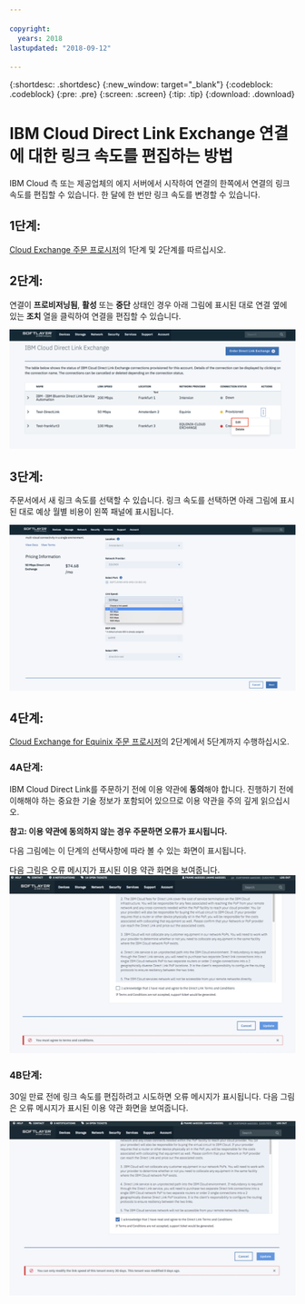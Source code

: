```yaml
---

copyright:
  years: 2018
lastupdated: "2018-09-12"

---
```


{:shortdesc: .shortdesc}
{:new_window: target="_blank"}
{:codeblock: .codeblock}
{:pre: .pre}
{:screen: .screen}
{:tip: .tip}
{:download: .download}

# IBM Cloud Direct Link Exchange 연결에 대한 링크 속도를 편집하는 방법

IBM Cloud 측 또는 제공업체의 에지 서버에서 시작하여 연결의 한쪽에서 연결의 링크 속도를 편집할 수 있습니다. 한 달에 한 번만 링크 속도를 변경할 수 있습니다.

## 1단계: 

[Cloud Exchange 주문 프로시저](cloud-exchange-automation.html)의 1단계 및 2단계를 따르십시오.

## 2단계:

연결이 **프로비저닝됨**, **활성** 또는 **중단** 상태인 경우 아래 그림에 표시된 대로 연결 옆에 있는 **조치** 열을 클릭하여 연결을 편집할 수 있습니다.

![14단계](/images/PSRL-Step2.png)

## 3단계:

주문서에서 새 링크 속도를 선택할 수 있습니다. 링크 속도를 선택하면 아래 그림에 표시된 대로 예상 월별 비용이 왼쪽 패널에 표시됩니다.

![15단계](/images/PSRL-Step3.png)


## 4단계:

[Cloud Exchange for Equinix 주문 프로시저](cloud-exchange-automation.html#how-to-order-cloud-exchange-for-equinix)의 2단계에서 5단계까지 수행하십시오.

### 4A단계:
IBM Cloud Direct Link를 주문하기 전에 이용 약관에 **동의**해야 합니다. 진행하기 전에 이해해야 하는 중요한 기술 정보가 포함되어 있으므로 이용 약관을 주의 깊게 읽으십시오. 

**참고: 이용 약관에 동의하지 않는 경우 주문하면 오류가 표시됩니다.**

다음 그림에는 이 단계의 선택사항에 따라 볼 수 있는 화면이 표시됩니다.

다음 그림은 오류 메시지가 표시된 이용 약관 화면을 보여줍니다.
![16단계](/images/PSRL-Step4A.png)

### 4B단계:
30일 만료 전에 링크 속도를 편집하려고 시도하면 오류 메시지가 표시됩니다. 다음 그림은 오류 메시지가 표시된 이용 약관 화면을 보여줍니다.

![17단계](/images/PSRL-Step4B.png)
